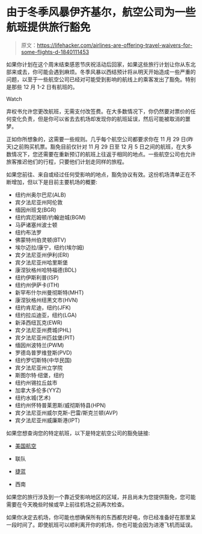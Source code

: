 # 由于冬季风暴伊齐基尔，航空公司为一些航班提供旅行豁免

> 原文：<https://lifehacker.com/airlines-are-offering-travel-waivers-for-some-flights-d-1840111453>

如果你计划在这个周末结束感恩节庆祝活动后回家，如果这些旅行计划让你从东北部来或去，你可能会遇到麻烦。冬季风暴以西结预计将从明天开始造成一些严重的问题，以至于一些航空公司已经对可能受到影响的航线上的乘客发出了豁免。特别是那些 12 月 1-2 日有航班的。

Watch

弃权书允许您更改航班，无需支付改签费。在大多数情况下，你仍然要对票价的任何变化负责，但是你可以省去去机场却发现你的航班延误，然后可能被取消的噩梦。

正如你所想象的，这需要一些规则。几乎每个航空公司都要求你在 11 月 29 日(昨天)之前购买机票。豁免目前仅针对 11 月 29 日至 12 月 5 日之间的航班，在大多数情况下，您还需要在重新预订的航班上往返于相同的地点。一些航空公司也允许旅客推迟他们的行程，只要他们计划走同样的旅程。

如果您前往、来自或经过任何受影响的地点，豁免协议有效。这份机场清单正在不断增加，但以下是目前主要机场的概要:

*   纽约州奥尔巴尼(ALB)
*   宾夕法尼亚州阿伦敦
*   缅因州班戈(BGR)
*   纽约宾厄姆顿/约翰逊城(BGM)
*   马萨诸塞州波士顿
*   纽约布法罗
*   佛蒙特州伯灵顿(BTV)
*   埃尔迈拉/康宁，纽约(埃尔姆)
*   宾夕法尼亚州伊利(ERI)
*   宾夕法尼亚州哈里斯堡
*   康涅狄格州哈特福德(BDL)
*   纽约伊斯利普(ISP)
*   纽约州伊萨卡(ITH)
*   新罕布什尔州曼彻斯特(MHT)
*   康涅狄格州纽黑文市(HVN)
*   纽约肯尼迪，纽约(JFK)
*   纽约拉瓜迪亚，纽约(LGA)
*   新泽西纽瓦克(EWR)
*   宾夕法尼亚州费城(PHL)
*   宾夕法尼亚州匹兹堡(PIT)
*   缅因州波特兰(PWM)
*   罗德岛普罗维登斯(PVD)
*   纽约罗切斯特(中华民国)
*   宾夕法尼亚州立学院
*   斯图尔特·纽堡，纽约
*   纽约州锡拉丘兹市
*   加拿大多伦多(YYZ)
*   纽约水城(艺术)
*   纽约州怀特普莱恩斯/威彻斯特县(HPN)
*   宾夕法尼亚州威尔克斯-巴雷/斯克兰顿(AVP)
*   宾夕法尼亚州威廉斯港(IPT)

如果您想查询您的特定航班，以下是特定航空公司的豁免链接:

*   [美国航空](https://www.aa.com/i18n/travel-info/travel-alerts.jsp)
*   联队

*   [捷蓝](https://www.jetblue.com/JetblueAlerts/WeatherUpdate.aspx)
*   西南

如果您的旅行涉及到一个靠近受影响地区的区域，并且尚未为您提供豁免，您可能需要在今天晚些时候或早上前往机场之前再次检查。

如果你决定去机场，你可能也想确保所有的东西都充好电，你已经准备好在那里呆一段时间了。即使航班可以顺利离开你的机场，你也可能会因为进港飞机而延误。